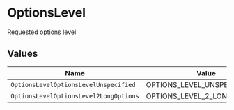 # OptionsLevel

Requested options level


## Values

| Name                                   | Value                                  |
| -------------------------------------- | -------------------------------------- |
| `OptionsLevelOptionsLevelUnspecified`  | OPTIONS_LEVEL_UNSPECIFIED              |
| `OptionsLevelOptionsLevel2LongOptions` | OPTIONS_LEVEL_2_LONG_OPTIONS           |
